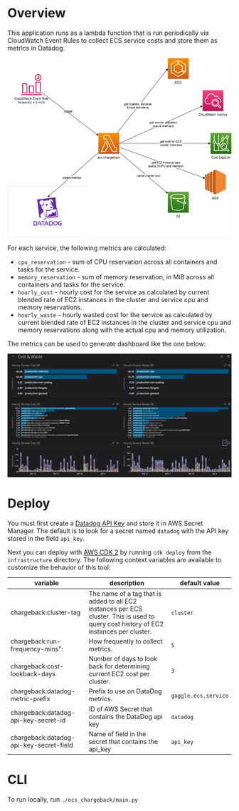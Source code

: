 # Overview 
This application runs as a lambda function that is run periodically via CloudWatch Event Rules to collect ECS service costs and store them as metrics in Datadog.

![](overview.png)

For each service, the following metrics are calculated:

* `cpu_reservation` - sum of CPU reservation across all containers and tasks for the service.
* `memory_reservation` - sum of memory reservation, in MiB across all containers and tasks for the service.
* `hourly_cost` - hourly cost for the service as calculated by current blended rate of EC2 instances in the cluster and service cpu and memory reservations.
* `hourly_waste` - hourly wasted cost for the service as calculated by current blended rate of EC2 instances in the cluster and service cpu and memory reservations along with the actual cpu and memory utilization.

The metrics can be used to generate dashboard like the one below:

![](sample-dashboard.png)

# Deploy
You must first create a [Datadog API Key](https://app.datadoghq.com/organization-settings/api-keys) and store it in AWS Secret Manager. The default is to look for a secret named `datadog` with the API key stored in the field `api_key`.

Next you can deploy with [AWS CDK 2](https://docs.aws.amazon.com/cdk/v2/guide/) by running `cdk deploy` from the `infrastructure` directory. The following context variables are available to customize the behavior of this tool:

 variable | description | default value 
 -------- | ----------- | -------------  
 chargeback:cluster-tag | The name of a tag that is added to all EC2 instances per ECS cluster. This is used to query cost history of EC2 instances per cluster. | `cluster` 
 chargeback:run-frequency-mins": | How frequently to collect metrics. | `5` 
 chargeback:cost-lookback-days | Number of days to look back for determining current EC2 cost per cluster. | `3` 
 chargeback:datadog-metric-prefix | Prefix to use on DataDog metrics. | `gaggle.ecs.service` 
 chargeback:datadog-api-key-secret-id | ID of AWS Secret that contains the DataDog api key | `datadog`
 chargeback:datadog-api-key-secret-field | Name of field in the secret that contains the api_key | `api_key` 


# CLI
To run locally, run `./ecs_chargeback/main.py`
